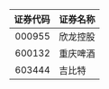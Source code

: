 |   证券代码 | 证券名称   |
|-----------:|:-----------|
|     000955 | 欣龙控股   |
|     600132 | 重庆啤酒   |
|     603444 | 吉比特     |